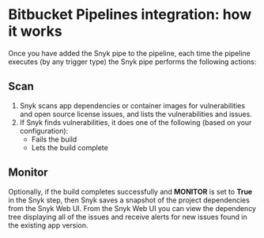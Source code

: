 # Bitbucket Pipelines integration: how it works

Once you have added the Snyk pipe to the pipeline, each time the pipeline executes (by any trigger type) the Snyk pipe performs the following actions:

## **Scan**

1. Snyk scans app dependencies or container images for vulnerabilities and open source license  issues, and lists the vulnerabilities and issues.
2. If Snyk finds vulnerabilities, it does one of the following (based on your configuration):
   * Fails the build
   * Lets the build complete

## **Monitor**

Optionally, if the build completes successfully and **MONITOR** is set to **True** in the Snyk step, then Snyk saves a snapshot of the project dependencies from the Snyk Web UI. From the Snyk Web UI  you can view the dependency tree displaying all of the issues and receive alerts for new issues found in the existing app version.
